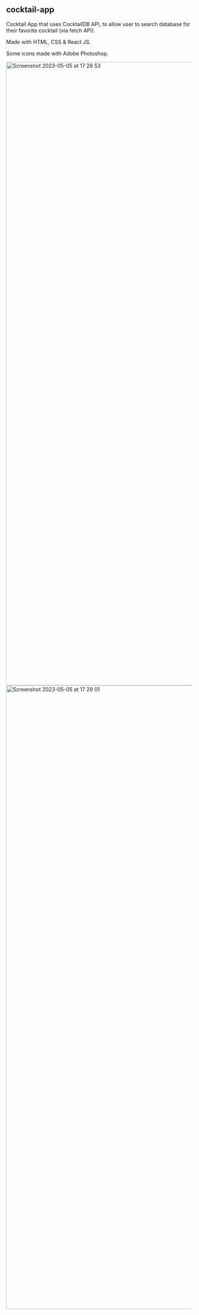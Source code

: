 ## cocktail-app

Cocktail App that uses CocktailDB API, to allow user to search database for their favorite cocktail (via fetch API).

Made with HTML, CSS & React JS.

Some icons made with Adobe Photoshop.

<img width="1680" alt="Screenshot 2023-05-05 at 17 28 53" src="https://user-images.githubusercontent.com/120111293/236516609-6ee1a359-77ed-4286-bfeb-ec0a34526610.png">
<img width="1680" alt="Screenshot 2023-05-05 at 17 29 01" src="https://user-images.githubusercontent.com/120111293/236516890-f5970e20-36fe-43ef-b2c7-a0a28949e1e2.png">
